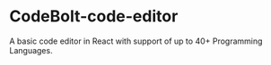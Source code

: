 # CodeBolt-code-editor
A basic code editor in React with support of up to 40+ Programming Languages.
